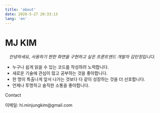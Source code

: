 ```yaml
---
title: 'about'
date: 2020-5-27 20:33:13
lang: 'en'
---
```


# MJ KIM

<div align="center">

_안녕하세요, 사용하기 편한 화면을 구현하고 싶은 프론트엔드
개발자 김민정입니다._

</div>

<div>

<ul>
<li>누구나 쉽게 읽을 수 있는 코드를 작성하려 노력합니다.  </li>
<li>새로운 기술에 관심이 많고 공부하는 것을 좋아합니다. </li>
<li>한 명이 특출나게 앞서 나가는 것보다 다 같이 성장하는 것을 더 선호합니다.  </li>
<li>언제나 투명하고 솔직한 소통을 좋아합니다. </li>
</ul>

</div>

<div>
<p font-weight="bold">Contact</p>
<p>이메일: hi.minjungkim@gmail.com</p>

</div>
